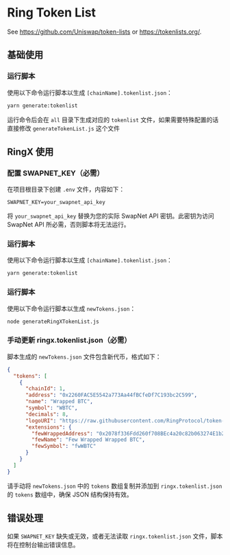 # Ring Token List

See https://github.com/Uniswap/token-lists or https://tokenlists.org/.

## 基础使用

### 运行脚本
使用以下命令运行脚本以生成 `[chainName].tokenlist.json`：
```bash
yarn generate:tokenlist
```
运行命令后会在 `all` 目录下生成对应的 `tokenlist` 文件，如果需要特殊配置的话直接修改 `generateTokenList.js` 这个文件

## RingX 使用

### 配置 SWAPNET_KEY（必需）
在项目根目录下创建 `.env` 文件，内容如下：
```
SWAPNET_KEY=your_swapnet_api_key
```
将 `your_swapnet_api_key` 替换为您的实际 SwapNet API 密钥。此密钥为访问 SwapNet API 所必需，否则脚本将无法运行。


### 运行脚本
使用以下命令运行脚本以生成 `[chainName].tokenlist.json`：
```bash
yarn generate:tokenlist
```

### 运行脚本
使用以下命令运行脚本以生成 `newTokens.json`：
```bash
node generateRingXTokenList.js
```

### 手动更新 ringx.tokenlist.json（必需）
脚本生成的 `newTokens.json` 文件包含新代币，格式如下：
```json
{
  "tokens": [
    {
      "chainId": 1,
      "address": "0x2260FAC5E5542a773Aa44fBCfeDf7C193bc2C599",
      "name": "Wrapped BTC",
      "symbol": "WBTC",
      "decimals": 8,
      "logoURI": "https://raw.githubusercontent.com/RingProtocol/token-list/master/assets/asset_WBTC.png",
      "extensions": {
        "fewWrappedAddress": "0x2078f336Fdd260f708BEc4a20c82b063274E1b23",
        "fewName": "Few Wrapped Wrapped BTC",
        "fewSymbol": "fwWBTC"
      }
    }
  ]
}
```
请手动将 `newTokens.json` 中的 `tokens` 数组复制并添加到 `ringx.tokenlist.json` 的 `tokens` 数组中，确保 JSON 结构保持有效。

## 错误处理
如果 `SWAPNET_KEY` 缺失或无效，或者无法读取 `ringx.tokenlist.json` 文件，脚本将在控制台输出错误信息。

